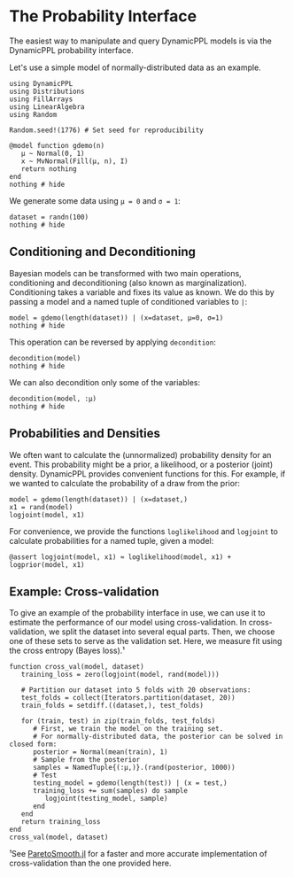 # The Probability Interface

The easiest way to manipulate and query DynamicPPL models is via the DynamicPPL probability
interface.

Let's use a simple model of normally-distributed data as an example.
```@example probinterface
using DynamicPPL
using Distributions
using FillArrays
using LinearAlgebra
using Random

Random.seed!(1776) # Set seed for reproducibility

@model function gdemo(n)
   μ ~ Normal(0, 1)
   x ~ MvNormal(Fill(μ, n), I)
   return nothing
end
nothing # hide
```

We generate some data using `μ = 0` and `σ = 1`:

```@example probinterface
dataset = randn(100)
nothing # hide
```

## Conditioning and Deconditioning

Bayesian models can be transformed with two main operations, conditioning and deconditioning (also known as marginalization).
Conditioning takes a variable and fixes its value as known.
We do this by passing a model and a named tuple of conditioned variables to `|`:
```@example probinterface
model = gdemo(length(dataset)) | (x=dataset, μ=0, σ=1)
nothing # hide
```

This operation can be reversed by applying `decondition`:
```@example probinterface
decondition(model)
nothing # hide
```

We can also decondition only some of the variables:
```@example probinterface
decondition(model, :μ)
nothing # hide
```

## Probabilities and Densities

We often want to calculate the (unnormalized) probability density for an event.
This probability might be a prior, a likelihood, or a posterior (joint) density.
DynamicPPL provides convenient functions for this.
For example, if we wanted to calculate the probability of a draw from the prior:
```@example probinterface
model = gdemo(length(dataset)) | (x=dataset,)
x1 = rand(model)
logjoint(model, x1)
```

For convenience, we provide the functions `loglikelihood` and `logjoint` to calculate probabilities for a named tuple, given a model:
```@example probinterface
@assert logjoint(model, x1) ≈ loglikelihood(model, x1) + logprior(model, x1)
```

## Example: Cross-validation

To give an example of the probability interface in use, we can use it to estimate the performance of our model using cross-validation. In cross-validation, we split the dataset into several equal parts. Then, we choose one of these sets to serve as the validation set. Here, we measure fit using the cross entropy (Bayes loss).¹
``` @example probinterface
function cross_val(model, dataset)
   training_loss = zero(logjoint(model, rand(model)))

   # Partition our dataset into 5 folds with 20 observations:
   test_folds = collect(Iterators.partition(dataset, 20))
   train_folds = setdiff.((dataset,), test_folds)

   for (train, test) in zip(train_folds, test_folds)
      # First, we train the model on the training set.
      # For normally-distributed data, the posterior can be solved in closed form:
      posterior = Normal(mean(train), 1)
      # Sample from the posterior
      samples = NamedTuple{(:μ,)}.(rand(posterior, 1000))
      # Test
      testing_model = gdemo(length(test)) | (x = test,)
      training_loss += sum(samples) do sample
         logjoint(testing_model, sample)
      end
   end
   return training_loss
end
cross_val(model, dataset)
```

¹See [ParetoSmooth.jl](https://github.com/TuringLang/ParetoSmooth.jl) for a faster and more accurate implementation of cross-validation than the one provided here.
